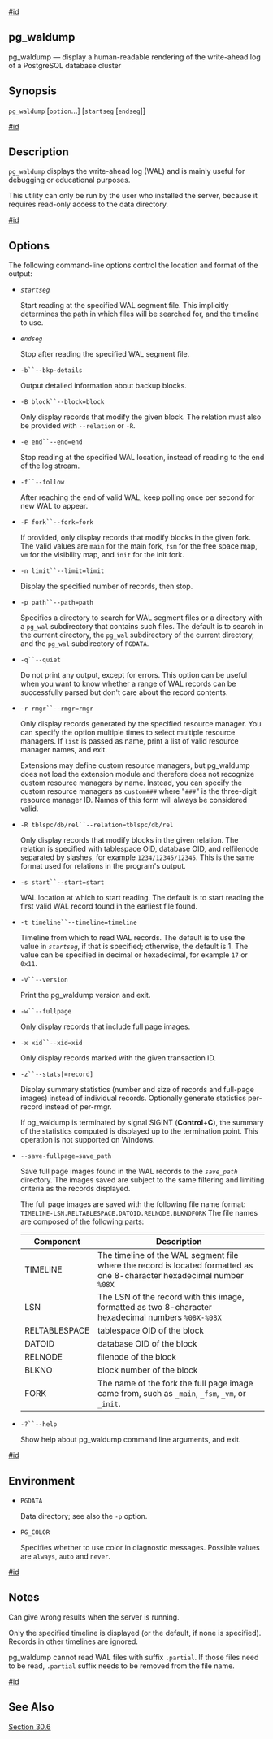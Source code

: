 [#id](#PGWALDUMP)

## pg_waldump

pg_waldump — display a human-readable rendering of the write-ahead log of a PostgreSQL database cluster

## Synopsis

`pg_waldump` \[`option`...] \[`startseg` \[`endseg`]]

[#id](#R1-APP-PGWALDUMP-1)

## Description

`pg_waldump` displays the write-ahead log (WAL) and is mainly useful for debugging or educational purposes.

This utility can only be run by the user who installed the server, because it requires read-only access to the data directory.

[#id](#id-1.9.5.13.6)

## Options

The following command-line options control the location and format of the output:

- _`startseg`_

  Start reading at the specified WAL segment file. This implicitly determines the path in which files will be searched for, and the timeline to use.

- _`endseg`_

  Stop after reading the specified WAL segment file.

- `-b``--bkp-details`

  Output detailed information about backup blocks.

- `-B block``--block=block`

  Only display records that modify the given block. The relation must also be provided with `--relation` or `-R`.

- `-e end``--end=end`

  Stop reading at the specified WAL location, instead of reading to the end of the log stream.

- `-f``--follow`

  After reaching the end of valid WAL, keep polling once per second for new WAL to appear.

- `-F fork``--fork=fork`

  If provided, only display records that modify blocks in the given fork. The valid values are `main` for the main fork, `fsm` for the free space map, `vm` for the visibility map, and `init` for the init fork.

- `-n limit``--limit=limit`

  Display the specified number of records, then stop.

- `-p path``--path=path`

  Specifies a directory to search for WAL segment files or a directory with a `pg_wal` subdirectory that contains such files. The default is to search in the current directory, the `pg_wal` subdirectory of the current directory, and the `pg_wal` subdirectory of `PGDATA`.

- `-q``--quiet`

  Do not print any output, except for errors. This option can be useful when you want to know whether a range of WAL records can be successfully parsed but don't care about the record contents.

- `-r rmgr``--rmgr=rmgr`

  Only display records generated by the specified resource manager. You can specify the option multiple times to select multiple resource managers. If `list` is passed as name, print a list of valid resource manager names, and exit.

  Extensions may define custom resource managers, but pg_waldump does not load the extension module and therefore does not recognize custom resource managers by name. Instead, you can specify the custom resource managers as `custom###` where "`###`" is the three-digit resource manager ID. Names of this form will always be considered valid.

- `-R tblspc/db/rel``--relation=tblspc/db/rel`

  Only display records that modify blocks in the given relation. The relation is specified with tablespace OID, database OID, and relfilenode separated by slashes, for example `1234/12345/12345`. This is the same format used for relations in the program's output.

- `-s start``--start=start`

  WAL location at which to start reading. The default is to start reading the first valid WAL record found in the earliest file found.

- `-t timeline``--timeline=timeline`

  Timeline from which to read WAL records. The default is to use the value in _`startseg`_, if that is specified; otherwise, the default is 1. The value can be specified in decimal or hexadecimal, for example `17` or `0x11`.

- `-V``--version`

  Print the pg_waldump version and exit.

- `-w``--fullpage`

  Only display records that include full page images.

- `-x xid``--xid=xid`

  Only display records marked with the given transaction ID.

- `-z``--stats[=record]`

  Display summary statistics (number and size of records and full-page images) instead of individual records. Optionally generate statistics per-record instead of per-rmgr.

  If pg_waldump is terminated by signal SIGINT (**Control**+**C**), the summary of the statistics computed is displayed up to the termination point. This operation is not supported on Windows.

- `--save-fullpage=save_path`

  Save full page images found in the WAL records to the _`save_path`_ directory. The images saved are subject to the same filtering and limiting criteria as the records displayed.

  The full page images are saved with the following file name format: `TIMELINE-LSN.RELTABLESPACE.DATOID.RELNODE.BLKNOFORK` The file names are composed of the following parts:

  | Component     | Description                                                                                                             |
  | ------------- | ----------------------------------------------------------------------------------------------------------------------- |
  | TIMELINE      | The timeline of the WAL segment file where the record is located formatted as one 8-character hexadecimal number `%08X` |
  | LSN           | The LSN of the record with this image, formatted as two 8-character hexadecimal numbers `%08X-%08X`                     |
  | RELTABLESPACE | tablespace OID of the block                                                                                             |
  | DATOID        | database OID of the block                                                                                               |
  | RELNODE       | filenode of the block                                                                                                   |
  | BLKNO         | block number of the block                                                                                               |
  | FORK          | The name of the fork the full page image came from, such as `_main`, `_fsm`, `_vm`, or `_init`.                         |

- `-?``--help`

  Show help about pg_waldump command line arguments, and exit.

[#id](#id-1.9.5.13.7)

## Environment

- `PGDATA`

  Data directory; see also the `-p` option.

- `PG_COLOR`

  Specifies whether to use color in diagnostic messages. Possible values are `always`, `auto` and `never`.

[#id](#id-1.9.5.13.8)

## Notes

Can give wrong results when the server is running.

Only the specified timeline is displayed (or the default, if none is specified). Records in other timelines are ignored.

pg_waldump cannot read WAL files with suffix `.partial`. If those files need to be read, `.partial` suffix needs to be removed from the file name.

[#id](#id-1.9.5.13.9)

## See Also

[Section 30.6](wal-internals)

